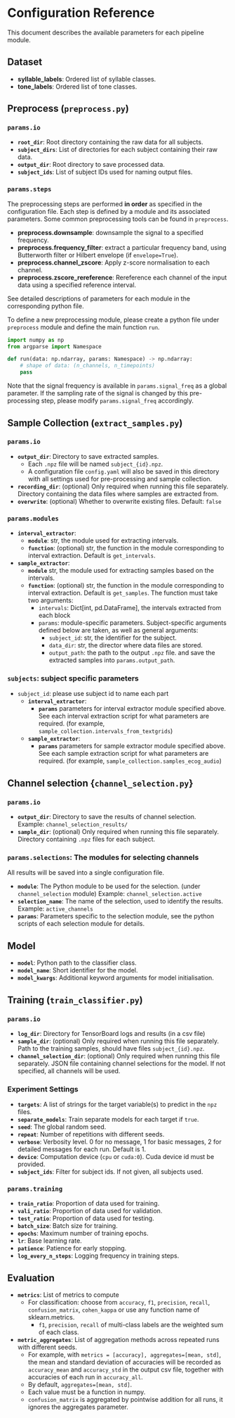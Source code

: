 # Configuration Reference

This document describes the available parameters for each pipeline module.

## Dataset
- **syllable_labels**: Ordered list of syllable classes.
- **tone_labels**: Ordered list of tone classes.

## Preprocess (`preprocess.py`)
### **`params.io`**
- **`root_dir`**: Root directory containing the raw data for all subjects.  
- **`subject_dirs`**: List of directories for each subject containing their raw data.
- **`output_dir`**: Root directory to save processed data. 
- **`subject_ids`**: List of subject IDs used for naming output files. 
### **`params.steps`**
The preprocessing steps are performed **in order** as specified in the configuration file. Each step is defined by a module and its associated parameters. Some common preprocessing tools can be found in `preprocess`. 
- **preprocess.downsample**: downsample the signal to a specified frequency.
- **preprocess.frequency_filter**: extract a particular frequency band, using Butterworth filter or Hilbert envelope (if `envelope=True`). 
- **preprocess.channel_zscore**: Apply z-score normalisation to each channel.
- **preprocess.zscore_rereference**: Rereference each channel of the input data using a specified reference interval.

See detailed descriptions of parameters for each module in the corresponding python file.

To define a new preprocessing module, please create a python file under `preprocess` module and define the main function `run`.
```python
import numpy as np
from argparse import Namespace

def run(data: np.ndarray, params: Namespace) -> np.ndarray:
    # shape of data: (n_channels, n_timepoints)
    pass
```

Note that the signal frequency is available in `params.signal_freq` as a global parameter. If the sampling rate of the signal is changed by this pre-processing step, please modify `params.signal_freq` accordingly.

## Sample Collection (`extract_samples.py`)
### **`params.io`**
- **`output_dir`**: Directory to save extracted samples.
    - Each `.npz` file will be named `subject_{id}.npz`.
    - A configuration file `config.yaml` will also be saved in this directory with all settings used for pre-processing and sample collection.
- **`recording_dir`**: (optional) Only required when running this file separately. Directory containing the data files where samples are extracted from.
- **`overwrite`**: (optional) Whether to overwrite existing files. Default: `false`
### **`params.modules`**
- **`interval_extractor`**:
    - **`module`**: str, the module used for extracting intervals.
    - **`function`**: (optional) str, the function in the module corresponding to interval extraction. Default is `get_intervals`.
- **`sample_extractor`**:
    - **`module`** str, the module used for extracting samples based on the intervals.
    - **`function`**: (optional) str, the function in the module corresponding to interval extraction. Default is `get_samples`. The function must take two arguments:
        - `intervals`: Dict[int, pd.DataFrame], the intervals extracted from each block
        - `params`: module-specific parameters. Subject-specific arguments defined below are taken, as well as general arguments:
            - `subject_id`: str, the identifier for the subject.
            - `data_dir`: str, the director where data files are stored.
            - `output_path`: the path to the output `.npz` file. 
    and save the extracted samples into `params.output_path`. 
### **`subjects`**: subject specific parameters
- `subject_id`: please use subject id to name each part
    - **`interval_extractor`**: 
        - **`params`** parameters for interval extractor module specified above. See each interval extraction script for what parameters are required. (for example, `sample_collection.intervals_from_textgrids`)
    - **`sample_extractor`**:
        - **`params`** parameters for sample extractor module specified above. See each sample extraction script for what parameters are required. (for example, `sample_collection.samples_ecog_audio`)

## Channel selection {`channel_selection.py`}
### **`params.io`**
- **`output_dir`**: Directory to save the results of channel selection.  
Example: `channel_selection_results/`
- **`sample_dir`**: (optional) Only required when running this file separately. Directory containing `.npz` files for each subject.
### **`params.selections`**: The modules for selecting channels
All results will be saved into a single configuration file. 
- **`module`**: The Python module to be used for the selection. (under `channel_selection` module)
    Example: `channel_selection.active`
- **`selection_name`**: The name of the selection, used to identify the results.  
    Example: `active_channels`
- **`params`**: Parameters specific to the selection module, see the python scripts of each selection module for details.

## Model
- **`model`**: Python path to the classifier class.
- **`model_name`**: Short identifier for the model.
- **`model_kwargs`**: Additional keyword arguments for model initialisation.

## Training (`train_classifier.py`)
### **`params.io`**
- **`log_dir`**: Directory for TensorBoard logs and results (in a csv file)
- **`sample_dir`**: (optional) Only required when running this file separately. Path to the training samples, should have files `subject_{id}.npz`. 
- **`channel_selection_dir`**: (optional) Only required when running this file separately. JSON file containing channel selections for the model. If not specified, all channels will be used.
### Experiment Settings
- **`targets`**: A list of strings for the target variable(s) to predict in the `npz` files.
- **`separate_models`**: Train separate models for each target if `true`.
- **`seed`**: The global random seed.
- **`repeat`**: Number of repetitions with different seeds.
- **`verbose`**: Verbosity level. 0 for no message, 1 for basic messages, 2 for detailed messages for each run. Default is 1.
- **`device`**: Computation device (`cpu` or `cuda:0`). Cuda device id must be provided.
- **`subject_ids`**: Filter for subject ids. If not given, all subjects used.
### **`params.training`**
- **`train_ratio`**: Proportion of data used for training.
- **`vali_ratio`**: Proportion of data used for validation.
- **`test_ratio`**: Proportion of data used for testing.
- **`batch_size`**: Batch size for training.
- **`epochs`**: Maximum number of training epochs.
- **`lr`**: Base learning rate.
- **`patience`**: Patience for early stopping.
- **`log_every_n_steps`**: Logging frequency in training steps.

## Evaluation
- **`metrics`**: List of metrics to compute 
    - For classification: choose from `accuracy`, `f1`, `precision`, `recall`, `confusion_matrix`, `cohen_kappa` or use any function name of sklearn.metrics.
        - `f1`, `precision`, `recall` of multi-class labels are the weighted sum of each class.
- **`metric_aggregates`**: List of aggregation methods across repeated runs with different seeds.
    - For example, with `metrics = [accuracy], aggregates=[mean, std]`, the mean and standard deviation of accuracies will be recorded as `accuracy_mean` and `accuracy_std` in the output csv file, together with accuracies of each run in `accuracy_all`.
    - By default, `aggregates=[mean, std]`. 
    - Each value must be a function in numpy.
    - `confusion_matrix` is aggregated by pointwise addition for all runs, it ignores the aggregates parameter.

